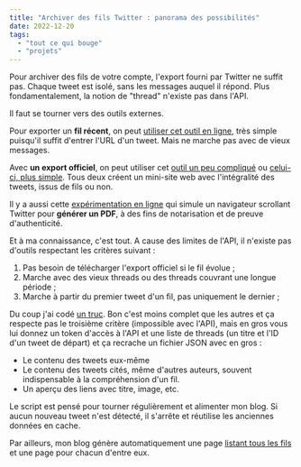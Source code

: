 ```yaml
---
title: "Archiver des fils Twitter : panorama des possibilités"
date: 2022-12-20
tags:
  - "tout ce qui bouge"
  - "projets"
---
```


Pour archiver des fils de votre compte, l'export fourni par Twitter ne suffit pas. Chaque tweet est isolé, sans les messages auquel il répond. Plus fondamentalement, la notion de "thread" n'existe pas dans l'API.

Il faut se tourner vers des outils externes.

Pour exporter un **fil récent**, on peut [utiliser cet outil en ligne](https://threadreaderapp.com/), très simple puisqu'il suffit d'entrer l'URL d'un tweet. Mais ne marche pas avec de vieux messages.

Avec **un export officiel**,  on peut utiliser cet [outil un peu compliqué](https://github.com/tweetback/tweetback/) ou [celui-ci, plus simple](https://tinysubversions.com/twitter-archive/make-your-own/). Tous deux créent un mini-site web avec l'intégralité des tweets, issus de fils ou non.

Il y a aussi cette [expérimentation en ligne](https://social.perma.cc/#why-faq) qui simule un navigateur scrollant Twitter pour **générer un PDF**, à des fins de notarisation et de preuve d'authenticité.

Et à ma connaissance, c'est tout. A cause des limites de l'API, il n'existe pas d'outils respectant les critères suivant :

1. Pas besoin de télécharger l'export officiel si le fil évolue ;
2. Marche avec des vieux threads ou des threads couvrant une longue période ;
3. Marche à partir du premier tweet d'un fil, pas uniquement le dernier ;

Du coup j'ai codé [un truc](https://github.com/baptiste-roullin/blog/blob/dev/src/heroPages/threads/threader.ts). Bon c'est moins complet que les autres et ça respecte pas le troisième critère (impossible avec l'API), mais en gros vous lui donnez un token d'accès à l'API et une liste de threads (un titre et l'ID d'un tweet de départ) et ça recrache un fichier JSON avec en gros :

- Le contenu des tweets eux-même
- Le contenu des tweets cités, même d'autres auteurs, souvent indispensable à la compréhension d'un fil.
- Un aperçu des liens avec titre, image, etc.

Le script est pensé pour tourner régulièrement et alimenter mon blog. Si aucun nouveau tweet n'est détecté, il s'arrête et réutilise les anciennes données en cache.

Par ailleurs, mon blog génère automatiquement une page [listant tous les fils](/threads) et une page pour chacun d'entre eux.
